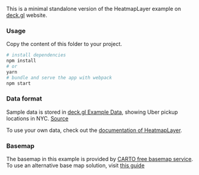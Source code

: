 This is a minimal standalone version of the HeatmapLayer example
on [deck.gl](http://deck.gl) website.

### Usage

Copy the content of this folder to your project.

```bash
# install dependencies
npm install
# or
yarn
# bundle and serve the app with webpack
npm start
```

### Data format

Sample data is stored in [deck.gl Example Data](https://github.com/visgl/deck.gl-data/tree/master/examples/screen-grid), showing Uber pickup locations in NYC. [Source](https://github.com/fivethirtyeight/uber-tlc-foil-response)

To use your own data, check out
the [documentation of HeatmapLayer](../../../docs/api-reference/aggregation-layers/heatmap-layer.md).

### Basemap

The basemap in this example is provided by [CARTO free basemap service](https://carto.com/basemaps). To use an alternative base map solution, visit [this guide](https://deck.gl/docs/get-started/using-with-map#using-other-basemap-services)
